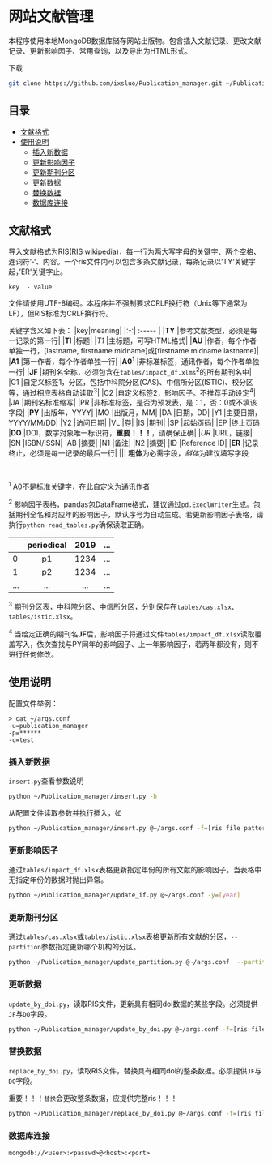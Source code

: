 # 网站文献管理

本程序使用本地MongoDB数据库储存网站出版物。包含插入文献记录、更改文献记录、更新影响因子、常用查询，以及导出为HTML形式。

下载

```bash
git clone https://github.com/ixsluo/Publication_manager.git ~/Publication_manager
```

## 目录

- [文献格式](#文献格式)
- [使用说明](#使用说明)
    - [插入新数据](#插入新数据)
    - [更新影响因子](#更新影响因子)
    - [更新期刊分区](#更新期刊分区)
    - [更新数据](#更新数据)
    - [替换数据](#替换数据)
    - [数据库连接](#数据库连接)

## 文献格式

导入文献格式为RIS([RIS wikipedia](https://en.wikipedia.org/wiki/RIS_(file_format)))，每一行为两大写字母的关键字、两个空格、连词符’-‘、内容。一个ris文件内可以包含多条文献记录，每条记录以’TY‘关键字起，’ER‘关键字止。
    
    key  - value

文件请使用UTF-8编码。本程序并不强制要求CRLF换行符（Unix等下通常为LF），但RIS标准为CRLF换行符。

关键字含义如下表：
|key|meaning|
|:-:| :----- |
|**TY**             |参考文献类型，必须是每一记录的第一行|
|**TI**             |标题|
|*T1*               |主标题，可写HTML格式|
|**AU**             |作者，每个作者单独一行，[lastname, firstname midname]或[firstname midname lastname]|
|**A1**             |第一作者，每个作者单独一行|
|**A0**<sup>1</sup> |非标准标签，通讯作者，每个作者单独一行|
|**JF**             |期刊名全称，必须包含在`tables/impact_df.xlms`<sup>2</sup>的所有期刊名中|
|C1                 |自定义标签1，分区，包括中科院分区(CAS)、中信所分区(ISTIC)、校分区等，通过相应表格自动读取<sup>3</sup>|
|C2                 |自定义标签2，影响因子。不推荐手动设定<sup>4</sup>|
|JA                 |期刊名标准缩写|
|PR                 |非标准标签，是否为预发表，是：1，否：0或不填该字段|
|**PY**             |出版年，YYYY|
|MO                 |出版月，MM|
|DA                 |日期，DD|
|Y1                 |主要日期，YYYY/MM/DD|
|Y2                 |访问日期|
|VL                 |卷|
|IS                 |期刊|
|SP                 |起始页码|
|EP                 |终止页码
|**DO**             |DOI，数字对象唯一标识符，**重要！！！**，请确保正确|
|*UR*               |URL，链接|
|SN                 |ISBN/ISSN|
|AB                 |摘要|
|N1                 |备注|
|N2                 |摘要|
|ID                 |Reference ID|
|**ER**             |记录终止，必须是每一记录的最后一行|
|||
**粗体**为必需字段，*斜体*为建议填写字段

</br>

<sup>1</sup> A0不是标准关键字，在此自定义为通讯作者

<sup>2</sup> 影响因子表格，pandas包DataFrame格式，建议通过`pd.ExeclWriter`生成。包括期刊全名和对应年的影响因子，默认序号为自动生成。若更新影响因子表格，请执行`python read_tables.py`确保读取正确。

|   |periodical|2019|...|
| - |   :-:    |:--:|:-:|
| 0 |p1        |1234|...|
| 1 |p2        |1234|...|
|...|...       |... |...|

<sup>3</sup> 期刊分区表，中科院分区、中信所分区，分别保存在`tables/cas.xlsx`、`tables/istic.xlsx`。

<sup>4</sup> 当给定正确的期刊名**JF**后，影响因子将通过文件`tables/impact_df.xlsx`读取覆盖写入，依次查找与PY同年的影响因子、上一年影响因子，若两年都没有，则不进行任何修改。

## 使用说明

配置文件举例：

```
> cat ~/args.conf
-u=publication_manager
-p=******
-c=test
```

### 插入新数据

`insert.py`查看参数说明

```bash
python ~/Publication_manager/insert.py -h
```

从配置文件读取参数并执行插入，如

```bash
python ~/Publication_manager/insert.py @~/args.conf -f=[ris file pattern]
```

### 更新影响因子

通过`tables/impact_df.xlsx`表格更新指定年份的所有文献的影响因子。当表格中无指定年份的数据时抛出异常。

```bash
python ~/Publication_manager/update_if.py @~/args.conf -y=[year]
```

### 更新期刊分区

通过`tables/cas.xlsx`或`tables/istic.xlsx`表格更新所有文献的分区，`--partition`参数指定更新哪个机构的分区。

```bash
python ~/Publication_manager/update_partition.py @~/args.conf  --partition=[istic/cas]
```

### 更新数据

`update_by_doi.py`，读取RIS文件，更新具有相同doi数据的某些字段。必须提供`JF`与`DO`字段。

```bash
python ~/Publication_manager/update_by_doi.py @~/args.conf -f=[ris file pattern] 
```

### 替换数据

`replace_by_doi.py`，读取RIS文件，替换具有相同doi的整条数据。必须提供`JF`与`DO`字段。

重要！！！`替换`会更改整条数据，应提供完整ris！！！

```bash
python ~/Publication_manager/replace_by_doi.py @~/args.conf -f=[ris file pattern] 
```

### 数据库连接

```
mongodb://<user>:<passwd>@<host>:<port>
```